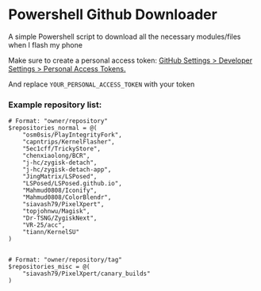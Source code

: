 # Powershell Github Downloader
A simple Powershell script to download all the necessary modules/files when I flash my phone

Make sure to create a personal access token:
[GitHub Settings > Developer Settings > Personal Access Tokens.](https://github.com/settings/tokens/) 

And replace `YOUR_PERSONAL_ACCESS_TOKEN` with your token

### Example repository list:
```
# Format: "owner/repository"
$repositories_normal = @(
    "osm0sis/PlayIntegrityFork",
    "capntrips/KernelFlasher",
    "5ec1cff/TrickyStore",
    "chenxiaolong/BCR",
    "j-hc/zygisk-detach",
    "j-hc/zygisk-detach-app",
    "JingMatrix/LSPosed",
    "LSPosed/LSPosed.github.io",
    "Mahmud0808/Iconify",
    "Mahmud0808/ColorBlendr",
    "siavash79/PixelXpert",
    "topjohnwu/Magisk",
    "Dr-TSNG/ZygiskNext",
    "VR-25/acc",
    "tiann/KernelSU"
)


# Format: "owner/repository/tag"
$repositories_misc = @(
    "siavash79/PixelXpert/canary_builds"
)
```
